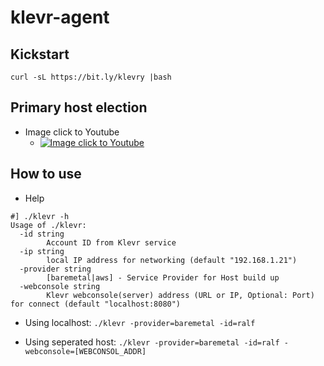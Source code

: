 # klevr-agent
## Kickstart
```
curl -sL https://bit.ly/klevry |bash
```
## Primary host election
* Image click to Youtube
   * [![Image click to Youtube](https://github.com/ralfyang/klevr/blob/primary/src/primary_election_s.png)](https://youtu.be/6-fV-ubTwXw)

## How to use
* Help
```
#] ./klevr -h
Usage of ./klevr:
  -id string
    	Account ID from Klevr service
  -ip string
    	local IP address for networking (default "192.168.1.21")
  -provider string
    	[baremetal|aws] - Service Provider for Host build up
  -webconsole string
    	Klevr webconsole(server) address (URL or IP, Optional: Port) for connect (default "localhost:8080")
```

 * Using localhost: `./klevr -provider=baremetal -id=ralf`
 
 * Using seperated host:  `./klevr -provider=baremetal -id=ralf -webconsole=[WEBCONSOL_ADDR] `
